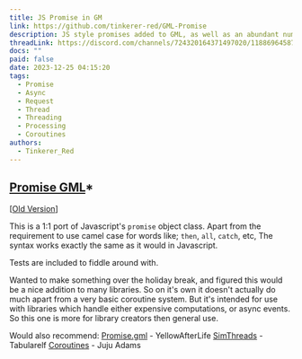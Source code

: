 ```yaml
---
title: JS Promise in GM
link: https://github.com/tinkerer-red/GML-Promise
description: JS style promises added to GML, as well as an abundant number of async functions which can now return a promise.
threadLink: https://discord.com/channels/724320164371497020/1188696458732511283
docs: ""
paid: false
date: 2023-12-25 04:15:20
tags:
  - Promise
  - Async
  - Request
  - Thread
  - Threading
  - Processing
  - Coroutines
authors:
  - Tinkerer_Red
---
```

## [Promise GML](https://github.com/tinkerer-red/GML-Promise)*
[[Old Version](https://gist.github.com/tinkerer-red/49bb859723afdd5c3c89fe836009f7cc)]

This is a 1:1 port of Javascript's `promise` object class. Apart from the requirement to use camel case for words like; `then`, `all`, `catch`, etc, The syntax works exactly the same as it would in Javascript.

Tests are included to fiddle around with.

Wanted to make something over the holiday break, and figured this would be a nice addition to many libraries. So on it's own it doesn't actually do much apart from a very basic coroutine system. But it's intended for use with libraries which handle either expensive computations, or async events. So this one is more for library creators then general use.

Would also recommend:
[Promise.gml](https://github.com/YAL-GameMaker/Promise.gml) - YellowAfterLife
[SimThreads](https://github.com/tabularelf/SimThreads) - Tabularelf
[Coroutines](https://github.com/jujuadams/coroutines) - Juju Adams